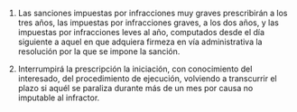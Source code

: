 1. Las sanciones impuestas por infracciones muy graves prescribirán a los tres años, las impuestas por infracciones graves, a los dos años, y las impuestas por infracciones leves al año, computados desde el día siguiente a aquel en que adquiera firmeza en vía administrativa la resolución por la que se impone la sanción.

2. Interrumpirá la prescripción la iniciación, con conocimiento del interesado, del procedimiento de ejecución, volviendo a transcurrir el plazo si aquél se paraliza durante más de un mes por causa no imputable al infractor.